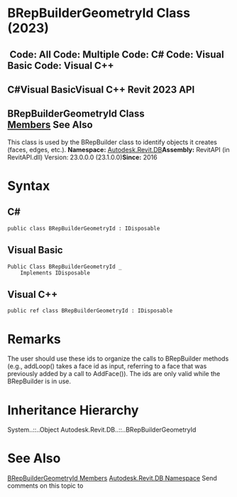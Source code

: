 # BRepBuilderGeometryId Class (2023)

﻿
 Code: All Code: Multiple Code: C# Code: Visual Basic Code: Visual C++   
---  
C#Visual BasicVisual C++
Revit 2023 API  
---  
BRepBuilderGeometryId Class  
[Members](3f1a3fb9-60a8-fe52-8ec4-28d078096e9b.md "BRepBuilderGeometryId Members") See Also  
---  
This class is used by the BRepBuilder class to identify objects it creates (faces, edges, etc.). 
**Namespace:** [Autodesk.Revit.DB](87546ba7-461b-c646-cbb1-2cb8f5bff8b2.md "Autodesk.Revit.DB Namespace")**Assembly:** RevitAPI (in RevitAPI.dll) Version: 23.0.0.0 (23.1.0.0)**Since:** 2016 
# Syntax
C#  
---  
```text
public class BRepBuilderGeometryId : IDisposable
```
  
Visual Basic  
---  
```text
Public Class BRepBuilderGeometryId _
	Implements IDisposable
```
  
Visual C++  
---  
```text
public ref class BRepBuilderGeometryId : IDisposable
```
  
# Remarks
The user should use these ids to organize the calls to BRepBuilder methods (e.g., addLoop() takes a face id as input, referring to a face that was previously added by a call to AddFace()). The ids are only valid while the BRepBuilder is in use. 
# Inheritance Hierarchy
System..::..Object Autodesk.Revit.DB..::..BRepBuilderGeometryId
# See Also
[BRepBuilderGeometryId Members](3f1a3fb9-60a8-fe52-8ec4-28d078096e9b.md "BRepBuilderGeometryId Members")
[Autodesk.Revit.DB Namespace](87546ba7-461b-c646-cbb1-2cb8f5bff8b2.md "Autodesk.Revit.DB Namespace")
Send comments on this topic to 